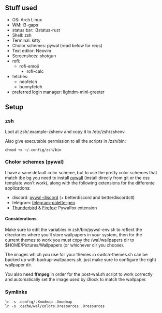 ## Stuff used

- OS: Arch Linux
- WM: i3-gaps
- status bar: i3status-rust
- Shell: zsh
- Terminal: kitty
- Cholor schemes: pywal (read below for reqs)
- Text editor: Neovim
- Screenshots: shotgun
- rofi:
  - rofi-emoji
	- rofi-calc
- fetches:
	- neofetch
	- bunnyfetch
- preferred login manager: lightdm-mini-greeter


## Setup

### zsh

Loot at zsh/.example-zshenv and copy it to /etc/zsh/zshenv.

Also give executable permission to all the scripts in /zsh/bin:
```
chmod +x ~/.config/zsh/bin
```


### Cholor schemes (pywal)
I have a sane default color scheme, but to use the pretty color schemes that match tbe bg you need to install [pywall](https://github.com/dylanaraps/pywal) (install direcly from git or the css template won't work), along with the following extensions for the differente applications:
- discord: [pywal-discord](https://github.com/FilipLitwora/pywal-discord) (+ betterdiscord and betterdiscordctl) 
- telegram: [telegram-palette-gen](https://github.com/agnipau/telegram-palette-gen) 
- [Thunderbird](https://addons.thunderbird.net/en-US/thunderbird/addon/pywalfox/) & [Firefox](https://addons.mozilla.org/en-US/firefox/addon/pywalfox/): Pywalfox extension

#### Considerations
Make sure to edit the variables in zsh/bin/pywal-env.sh to reflect the directories where you'll store wallpapers in your system, then for the current themes to work you must copy the /wal/wallpapers dir to $HOME/Pictures/Wallpapers (or whichever dir you choose).

The images which you use for your themes in switch-themes.sh can be backed up with backup-wallpapers.sh, just make sure to configure the right wallpaper dir.

You also need **ffmpeg** in order for the post-wal.sh script to work correctly and automatically set the image used by i3lock to match the wallpaper.

### Symlinks
```
ln -s .config/.Xmodmap .Xmodmap
ln -s .cache/wal/colors.Xresources .Xresources

```
